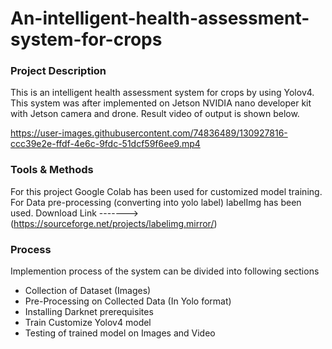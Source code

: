 # An-intelligent-health-assessment-system-for-crops

### Project Description
This is an intelligent health assessment system for crops by using Yolov4. This system was after implemented on Jetson NVIDIA nano developer kit with Jetson camera and drone. Result video of output is shown below.



https://user-images.githubusercontent.com/74836489/130927816-ccc39e2e-ffdf-4e6c-9fdc-51dcf59f6ee9.mp4

### Tools & Methods
For this project Google Colab has been used for customized model training.   
For Data pre-processing (converting into yolo label) labelImg has been used. Download Link -------> (https://sourceforge.net/projects/labelimg.mirror/)


### Process
Implemention process of the system can be divided into following sections
  * Collection of Dataset (Images)
  * Pre-Processing on Collected Data (In Yolo format)
  * Installing Darknet prerequisites
  * Train Customize Yolov4 model
  * Testing of trained model on Images and Video




